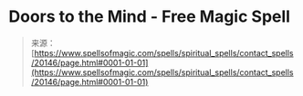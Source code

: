 <!--yml
category: 未分类
date: 2024-06-12 19:02:46
-->

# Doors to the Mind - Free Magic Spell

> 来源：[https://www.spellsofmagic.com/spells/spiritual_spells/contact_spells/20146/page.html#0001-01-01](https://www.spellsofmagic.com/spells/spiritual_spells/contact_spells/20146/page.html#0001-01-01)